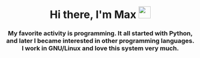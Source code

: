 <h1 align="center">
    Hi there, I'm Max
    <img src="https://github.com/blackcater/blackcater/raw/main/images/Hi.gif" height="32" />
</h1>

<h3 align="center"> 
    My favorite activity is programming. It all started with Python, and later I became interested in other programming languages. I work in GNU/Linux and love this system very much. 
</h3>
